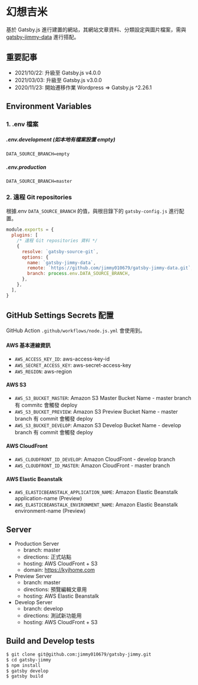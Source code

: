 # 幻想吉米

基於 Gatsby.js 進行建置的網站，其網站文章資料、分類設定與圖片檔案，需與 [gatsby-jimmy-data](https://github.com/jimmy010679/gatsby-jimmy-data) 進行搭配。

## 重要記事

- 2021/10/22: 升級至 Gatsby.js v4.0.0
- 2021/03/03: 升級至 Gatsby.js v3.0.0
- 2020/11/23: 開始遷移作業 Wordpress => Gatsby.js ^2.26.1

## Environment Variables

### 1. .env 檔案

##### .env.development (如本地有檔案設置 empty)

```
DATA_SOURCE_BRANCH=empty
```

##### .env.production

```
DATA_SOURCE_BRANCH=master
```

### 2. 遠程 Git repositories

根據.env `DATA_SOURCE_BRANCH` 的值，與根目錄下的 `gatsby-config.js` 進行配置。

```javascript
module.exports = {
  plugins: [
    /* 遠程 Git repositories 資料 */
    {
      resolve: `gatsby-source-git`,
      options: {
        name: `gatsby-jimmy-data`,
        remote: `https://github.com/jimmy010679/gatsby-jimmy-data.git`,
        branch: process.env.DATA_SOURCE_BRANCH,
      },
    },
  ],
}
```

## GitHub Settings Secrets 配置

GitHub Action `.github/workflows/node.js.yml` 會使用到。

#### AWS 基本連線資訊

- `AWS_ACCESS_KEY_ID`: aws-access-key-id
- `AWS_SECRET_ACCESS_KEY`: aws-secret-access-key
- `AWS_REGION`: aws-region

#### AWS S3

- `AWS_S3_BUCKET_MASTER`: Amazon S3 Master Bucket Name - master branch 有 commitc 會觸發 deploy
- `AWS_S3_BUCKET_PREVIEW`: Amazon S3 Preview Bucket Name - master branch 有 commit 會觸發 deploy
- `AWS_S3_BUCKET_DEVELOP`: Amazon S3 Develop Bucket Name - develop branch 有 commit 會觸發 deploy

#### AWS CloudFront

- `AWS_CLOUDFRONT_ID_DEVELOP`: Amazon CloudFront - develop branch
- `AWS_CLOUDFRONT_ID_MASTER`: Amazon CloudFront - master branch

#### AWS Elastic Beanstalk

- `AWS_ELASTICBEANSTALK_APPLICATION_NAME`: Amazon Elastic Beanstalk application-name (Preview)
- `AWS_ELASTICBEANSTALK_ENVIRONMENT_NAME`: Amazon Elastic Beanstalk environment-name (Preview)

## Server

- Production Server
  - branch: master
  - directions: 正式站點
  - hosting: AWS CloudFront + S3
  - domain: https://kyjhome.com
- Preview Server
  - branch: master
  - directions: 預覽編輯文章用
  - hosting: AWS Elastic Beanstalk
- Develop Server
  - branch: develop
  - directions: 測試新功能用
  - hosting: AWS CloudFront + S3

## Build and Develop tests

```sh
$ git clone git@github.com:jimmy010679/gatsby-jimmy.git
$ cd gatsby-jimmy
$ npm install
$ gatsby develop
$ gatsby build
```
